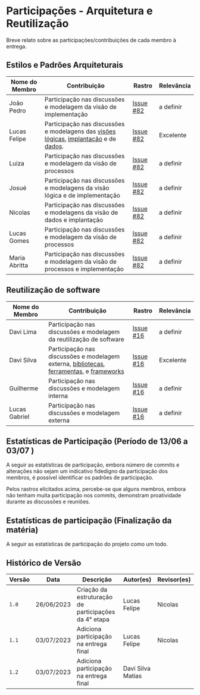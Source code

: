# Participações - Arquitetura e Reutilização

Breve relato sobre as participações/contribuições de cada membro à entrega.

## Estilos e Padrões Arquiteturais

| Nome do Membro | Contribuição                                 | Rastro                                                                                                                                        | Relevância |
|----------------|----------------------------------------------|-----------------------------------------------------------------------------------------------------------------------------------------------|-----------|
| João Pedro  | Participação nas discussões e modelagem da visão de implementação | [Issue #82](https://github.com/UnBArqDsw2023-1/2023.1_G5_ProjetoRiHappy/issues/82)                                                            |a definir      |
| Lucas Felipe   | Participação nas discussões e modelagens das [visões lógicas](https://unbarqdsw2023-1.github.io/2023.1_G5_ProjetoRiHappy/#/4.arquiteturareutilizacao/padroes/padroesarquiteturais?id=vis%c3%a3o-l%c3%b3gica), [implantação](https://unbarqdsw2023-1.github.io/2023.1_G5_ProjetoRiHappy/#/4.arquiteturareutilizacao/padroes/padroesarquiteturais?id=vis%c3%a3o-de-implanta%c3%a7%c3%a3o) e de [dados](https://unbarqdsw2023-1.github.io/2023.1_G5_ProjetoRiHappy/#/4.arquiteturareutilizacao/padroes/padroesarquiteturais?id=vis%c3%a3o-de-dados). | [Issue #82](https://github.com/UnBArqDsw2023-1/2023.1_G5_ProjetoRiHappy/issues/82)                                                                                | Excelente     |
| Luiza          | Participação nas discussões e modelagem da visão de processos | [Issue #82](https://github.com/UnBArqDsw2023-1/2023.1_G5_ProjetoRiHappy/issues/82)                                                                                | a definir      |  
| Josué          | Participação nas discussões e modelagens da visão lógica e de implementação    | [Issue #82](https://github.com/UnBArqDsw2023-1/2023.1_G5_ProjetoRiHappy/issues/82)                                                                              | a definir |  
| Nicolas        | Participação nas discussões e modelagens da visão de dados e implantação | [Issue #82](https://github.com/UnBArqDsw2023-1/2023.1_G5_ProjetoRiHappy/issues/82)                        | a definir |  
| Lucas Gomes       | Participação nas discussões e modelagem da visão de processos  | [Issue #82](https://github.com/UnBArqDsw2023-1/2023.1_G5_ProjetoRiHappy/issues/82)                        | a definir |  
|Maria Abritta    | Participação nas discussões e modelagem da visão de processos e implementação | [Issue #82](https://github.com/UnBArqDsw2023-1/2023.1_G5_ProjetoRiHappy/issues/82)                        | a definir |  

## Reutilização de software

| Nome do Membro | Contribuição                                 | Rastro                                                                                                                                        | Relevância |
|----------------|----------------------------------------------|-----------------------------------------------------------------------------------------------------------------------------------------------|-----------|
| Davi Lima | Participação nas discussões e modelagem da reutilização de software | [Issue #16](https://github.com/UnBArqDsw2023-1/2023.1_G5_ProjetoRiHappy/issues/16)                                                            |a definir      |
| Davi Silva  |  Participação nas discussões e modelagem externa, [bibliotecas](https://unbarqdsw2023-1.github.io/2023.1_G5_ProjetoRiHappy/#/4.arquiteturareutilizacao/reutilizacao/reutilizacaodesoftware?id=bibliotecas), [ferramentas](https://unbarqdsw2023-1.github.io/2023.1_G5_ProjetoRiHappy/#/4.arquiteturareutilizacao/reutilizacao/reutilizacaodesoftware?id=ferramentas), e [frameworks](https://unbarqdsw2023-1.github.io/2023.1_G5_ProjetoRiHappy/#/4.arquiteturareutilizacao/reutilizacao/reutilizacaodesoftware?id=frameworks)  | [Issue #16](https://github.com/UnBArqDsw2023-1/2023.1_G5_ProjetoRiHappy/issues/16)                                                                             | Excelente      |
| Guilherme         | Participação nas discussões e modelagem interna| [Issue #16](https://github.com/UnBArqDsw2023-1/2023.1_G5_ProjetoRiHappy/issues/16)                                                                                              | a definir      |  
| Lucas Gabriel        | Participação nas discussões e modelagem externa     |  [Issue #16](https://github.com/UnBArqDsw2023-1/2023.1_G5_ProjetoRiHappy/issues/16)                                                                        | a definir |  


## Estatísticas de Participação (Período de 13/06 a 03/07 )

A seguir as estatísticas de participação, embora número de commits e alterações não sejam um indicativo fidedigno da participação dos membros, é possível identificar os padrões de participação.
<center>

</center>

Pelos rastros elicitados acima, percebe-se que alguns membros, embora não tenham muita participação nos commits, demonstram proatividade durante as discussões e reuniões.

## Estatísticas de participação (Finalização da matéria)

A seguir as estatísticas de participação do projeto como um todo.
<center>

</center>

## Histórico de Versão

| Versão | Data       | Descrição                                            | Autor(es)         | Revisor(es) |
| ------ | ---------- | ---------------------------------------------------- | ----------------- | ----------- |
| `1.0`  | 26/06/2023 | Criação da estruturação de participações da 4° etapa | Lucas Felipe      | Nicolas     |
| `1.1`  | 03/07/2023 | Adiciona participação na entrega final               | Lucas Felipe      | Nicolas     |
| `1.2`  | 03/07/2023 | Adiciona participação na entrega final               | Davi Silva Matias |             |
